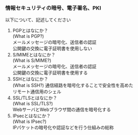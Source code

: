 ### 情報セキュリティの暗号、電子署名、PKI<br />
以下について、記述してください<br />

1. PGPとはなにか？<br />
(What is PGP?)<br />
メールメッセージの暗号化、送信者の認証<br />
公開鍵の交換に電子証明書を使用しない<br />
2. S/MIMEとはなにか？<br />
(What is S/MIME?)<br />
メールメッセージの暗号化、送信者の認証<br />
公開鍵の交換に電子証明書を使用する<br />
3. SSHとはなにか？<br />
(What is SSH?)
通信経路を暗号化することで安全性を高めた<br />
リモート通信用のシェル
4. SSL/TLSとはなにか？<br />
(What is SSL/TLS?)<br />
WebサーバとWebブラウザ間の通信を暗号化する<br />
5. IPsecとはなにか？<br />
(What is IPsec?)<br />
IPパケットの暗号化や認証などを行う仕組みの総称<br />
